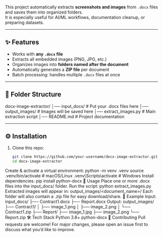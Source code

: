 This project automatically extracts **screenshots and images** from `.docx` files and saves them into organized folders.  
It is especially useful for AI/ML workflows, documentation cleanup, or preparing datasets.

---

## ✨ Features
- Works with **any `.docx` file**
- Extracts all embedded images (PNG, JPG, etc.)
- Organizes images into **folders named after the document**
- Automatically generates a **ZIP file** per document
- Batch processing: handles multiple `.docx` files at once

---

## 📂 Folder Structure
docx-image-extractor/
│── input_docs/ # Put your .docx files here
│── output_images/ # Images will be saved here
│── extract_images.py # Main extraction script
│── README.md # Project documentation

---

## ⚙️ Installation

1. Clone this repo:
   ```bash
   git clone https://github.com/your-username/docx-image-extractor.git
   cd docx-image-extractor
Create & activate a virtual environment:
python -m venv .venv
source .venv/bin/activate   # macOS/Linux
.venv\Scripts\activate      # Windows
Install dependencies:
pip install python-docx
🚀 Usage
Place one or more .docx files into the input_docs/ folder.
Run the script:
python extract_images.py
Extracted images will appear in:
output_images/<document_name>/
Each folder will also contain a .zip file for easy download/share.
🧾 Example
Input:
input_docs/
   ├── Contract1.docx
   ├── Report.docx
Output:
output_images/
   ├── Contract1/
   │    ├── image_1.png
   │    ├── image_2.png
   │    └── Contract1.zip
   ├── Report/
        ├── image_1.jpg
        ├── image_2.png
        └── Report.zip
🛠 Tech Stack
Python 3.8+
python-docx
🤝 Contributing
Pull requests are welcome!
For major changes, please open an issue first to discuss what you’d like to improve.
